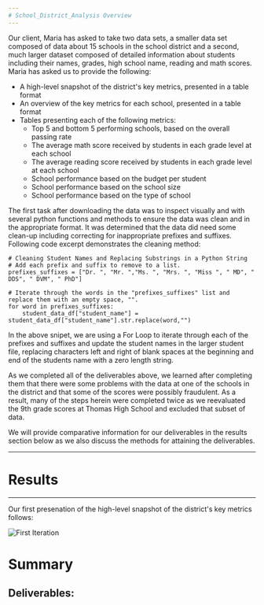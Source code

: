 ```yaml
---
# School_District_Analysis Overview
---
```

Our client, Maria has asked to take two data sets, a smaller data set composed of data about 15 schools in the school district and a second, much larger dataset composed of detailed information about students including their names, grades, high school name, reading and math scores.  Maria has asked us to provide the following:

* A high-level snapshot of the district's key metrics, presented in a table format
* An overview of the key metrics for each school, presented in a table format
* Tables presenting each of the following metrics:
    - Top 5 and bottom 5 performing schools, based on the overall passing rate
    - The average math score received by students in each grade level at each school
    - The average reading score received by students in each grade level at each school
    - School performance based on the budget per student
    - School performance based on the school size 
    - School performance based on the type of school

The first task after downloading the data was to inspect visually and with several python functions and methods to ensure the data was clean and in the appropriate format.  It was determined that the data did need some clean-up including correcting for inappropriate prefixes and suffixes.  Following code excerpt demonstrates the cleaning method:

```
# Cleaning Student Names and Replacing Substrings in a Python String
# Add each prefix and suffix to remove to a list.
prefixes_suffixes = ["Dr. ", "Mr. ","Ms. ", "Mrs. ", "Miss ", " MD", " DDS", " DVM", " PhD"]

# Iterate through the words in the "prefixes_suffixes" list and replace them with an empty space, "".
for word in prefixes_suffixes:
    student_data_df["student_name"] = student_data_df["student_name"].str.replace(word,"")
```

In the above snipet, we are using a For Loop to iterate through each of the prefixes and suffixes and update the student names in the larger student file, replacing characters left and right of blank spaces at the beginning and end of the students name with a zero length string.

As we completed all of the deliverables above, we learned after completing them that there were some problems with the data at one of the schools in the district and that some of the scores were possibly fraudulent.  As a result, many of the steps herein were completed twice as we reevaluated the 9th grade scores at Thomas High School and excluded that subset of data.

We will provide comparative information for our deliverables in the results section below as we also discuss the methods for attaining the deliverables.

---
# Results
---
Our first presenation of the high-level snapshot of the district's key metrics follows:

![First Iteration](http://resources/District_HL_Snapshot_1)

# Summary

## Deliverables:
